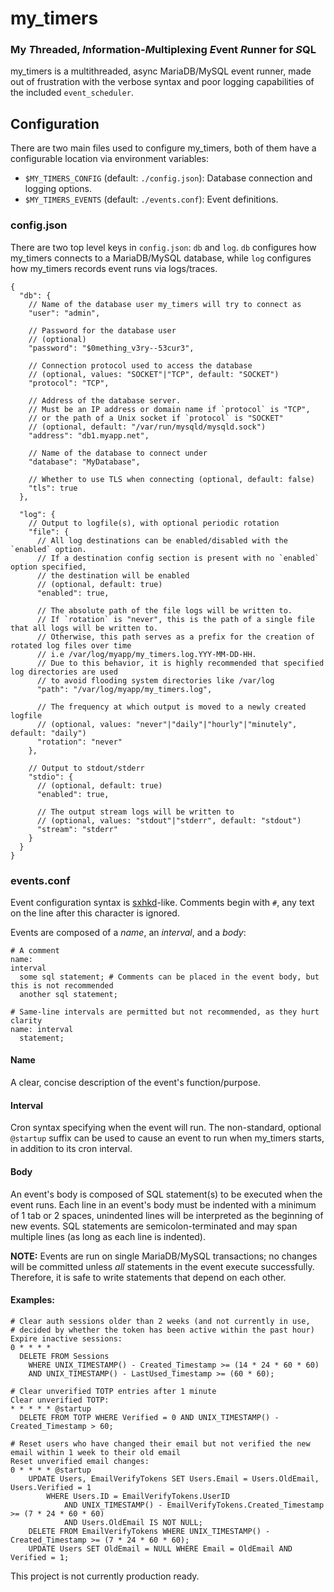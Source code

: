 # my_timers
### My ***T***hreaded, ***I***nformation-***M***ultiplexing ***E***vent ***R***unner for ***S***QL

my_timers is a multithreaded, async MariaDB/MySQL event runner, made out of frustration
with the verbose syntax and poor logging capabilities of the included `event_scheduler`.

## Configuration
There are two main files used to configure my_timers, both of them have a configurable location via environment variables:
- `$MY_TIMERS_CONFIG` (default: `./config.json`): Database connection and logging options.
- `$MY_TIMERS_EVENTS` (default: `./events.conf`): Event definitions.

### config.json
There are two top level keys in `config.json`: `db` and `log`. `db` configures how my_timers connects to a MariaDB/MySQL database,
while `log` configures how my_timers records event runs via logs/traces.

```jsonc
{
  "db": {
    // Name of the database user my_timers will try to connect as
    "user": "admin",

    // Password for the database user
    // (optional)
    "password": "$0mething_v3ry--53cur3",

    // Connection protocol used to access the database
    // (optional, values: "SOCKET"|"TCP", default: "SOCKET")
    "protocol": "TCP",

    // Address of the database server.
    // Must be an IP address or domain name if `protocol` is "TCP",
    // or the path of a Unix socket if `protocol` is "SOCKET"
    // (optional, default: "/var/run/mysqld/mysqld.sock")
    "address": "db1.myapp.net",

    // Name of the database to connect under
    "database": "MyDatabase",

    // Whether to use TLS when connecting (optional, default: false)
    "tls": true
  },

  "log": {
    // Output to logfile(s), with optional periodic rotation
    "file": {
      // All log destinations can be enabled/disabled with the `enabled` option.
      // If a destination config section is present with no `enabled` option specified,
      // the destination will be enabled
      // (optional, default: true)
      "enabled": true,

      // The absolute path of the file logs will be written to.
      // If `rotation` is "never", this is the path of a single file that all logs will be written to.
      // Otherwise, this path serves as a prefix for the creation of rotated log files over time
      // i.e /var/log/myapp/my_timers.log.YYY-MM-DD-HH.
      // Due to this behavior, it is highly recommended that specified log directories are used
      // to avoid flooding system directories like /var/log
      "path": "/var/log/myapp/my_timers.log",

      // The frequency at which output is moved to a newly created logfile
      // (optional, values: "never"|"daily"|"hourly"|"minutely", default: "daily")
      "rotation": "never"
    },

    // Output to stdout/stderr
    "stdio": {
      // (optional, default: true)
      "enabled": true,

      // The output stream logs will be written to
      // (optional, values: "stdout"|"stderr", default: "stdout")
      "stream": "stderr"
    }
  }
}
```

### events.conf
Event configuration syntax is [sxhkd](https://github.com/baskerville/sxhkd)-like.
Comments begin with `#`, any text on the line after this character is ignored.

Events are composed of a *name*, an *interval*, and a *body*:
```
# A comment
name:
interval
  some sql statement; # Comments can be placed in the event body, but this is not recommended
  another sql statement;

# Same-line intervals are permitted but not recommended, as they hurt clarity
name: interval
  statement;
```

#### Name
A clear, concise description of the event's function/purpose.

#### Interval
Cron syntax specifying when the event will run. The non-standard, optional `@startup` suffix
can be used to cause an event to run when my_timers starts, in addition to its cron interval.

#### Body
An event's body is composed of SQL statement(s) to be executed when the event runs. Each line in an event's body must be indented with a minimum of 1 tab or 2 spaces,
unindented lines will be interpreted as the beginning of new events. SQL statements are semicolon-terminated and may span multiple lines (as long as each line is indented).

**NOTE:** Events are run on single MariaDB/MySQL transactions; no changes will be committed unless
*all* statements in the event execute successfully. Therefore, it is safe to write statements that depend on each other.

#### Examples:

```
# Clear auth sessions older than 2 weeks (and not currently in use,
# decided by whether the token has been active within the past hour)
Expire inactive sessions:
0 * * * *
  DELETE FROM Sessions
    WHERE UNIX_TIMESTAMP() - Created_Timestamp >= (14 * 24 * 60 * 60)
    AND UNIX_TIMESTAMP() - LastUsed_Timestamp >= (60 * 60);

# Clear unverified TOTP entries after 1 minute
Clear unverified TOTP:
* * * * * @startup
  DELETE FROM TOTP WHERE Verified = 0 AND UNIX_TIMESTAMP() - Created_Timestamp > 60;

# Reset users who have changed their email but not verified the new email within 1 week to their old email
Reset unverified email changes:
0 * * * * @startup
	UPDATE Users, EmailVerifyTokens SET Users.Email = Users.OldEmail, Users.Verified = 1
		WHERE Users.ID = EmailVerifyTokens.UserID
			AND UNIX_TIMESTAMP() - EmailVerifyTokens.Created_Timestamp >= (7 * 24 * 60 * 60)
			AND Users.OldEmail IS NOT NULL;
	DELETE FROM EmailVerifyTokens WHERE UNIX_TIMESTAMP() - Created_Timestamp >= (7 * 24 * 60 * 60);
	UPDATE Users SET OldEmail = NULL WHERE Email = OldEmail AND Verified = 1;
```

This project is not currently production ready.
